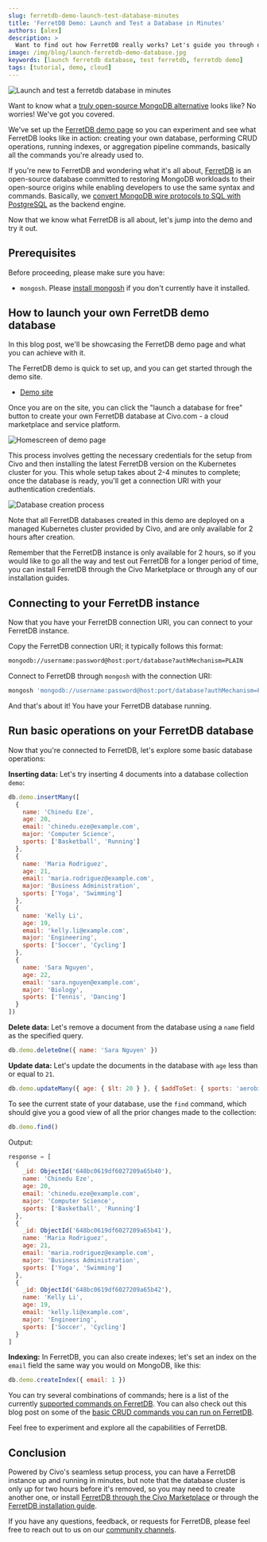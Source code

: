```yaml
---
slug: ferretdb-demo-launch-test-database-minutes
title: 'FerretDB Demo: Launch and Test a Database in Minutes'
authors: [alex]
description: >
  Want to find out how FerretDB really works? Let's guide you through our demo to learn more.
image: /img/blog/launch-ferretdb-demo-database.jpg
keywords: [launch ferretdb database, test ferretdb, ferretdb demo]
tags: [tutorial, demo, cloud]
---
```


![Launch and test a ferretdb database in minutes](/img/blog/launch-ferretdb-demo-database.jpg)

Want to know what a [truly open-source MongoDB alternative](https://blog.ferretdb.io/mongodb-compatibility-whats-really-important/) looks like?
No worries!
We've got you covered.

<!--truncate-->

We've set up the [FerretDB demo page](https://try.ferretdb.io/) so you can experiment and see what FerretDB looks like in action: creating your own database, performing CRUD operations, running indexes, or aggregation pipeline commands, basically all the commands you're already used to.

If you're new to FerretDB and wondering what it's all about, [FerretDB](https://www.ferretdb.io/) is an open-source database committed to restoring MongoDB workloads to their open-source origins while enabling developers to use the same syntax and commands.
Basically, we [convert MongoDB wire protocols to SQL with PostgreSQL](https://blog.ferretdb.io/pjson-how-to-store-bson-in-jsonb/) as the backend engine.

Now that we know what FerretDB is all about, let's jump into the demo and try it out.

## Prerequisites

Before proceeding, please make sure you have:

- `mongosh`.
  Please [install mongosh](https://www.mongodb.com/docs/mongodb-shell/install/) if you don't currently have it installed.

## How to launch your own FerretDB demo database

In this blog post, we'll be showcasing the FerretDB demo page and what you can achieve with it.

The FerretDB demo is quick to set up, and you can get started through the demo site.

- [Demo site](https://try.ferretdb.io/)

Once you are on the site, you can click the "launch a database for free" button to create your own FerretDB database at Civo.com - a cloud marketplace and service platform.

![Homescreen of demo page](/img/blog/ferretdb-demo-page.png)

This process involves getting the necessary credentials for the setup from Civo and then installing the latest FerretDB version on the Kubernetes cluster for you.
This whole setup takes about 2-4 minutes to complete; once the database is ready, you'll get a connection URI with your authentication credentials.

![Database creation process](/img/blog/ferretdb-demo-creating-database.png)

Note that all FerretDB databases created in this demo are deployed on a managed Kubernetes cluster provided by Civo, and are only available for 2 hours after creation.

Remember that the FerretDB instance is only available for 2 hours, so if you would like to go all the way and test out FerretDB for a longer period of time, you can install FerretDB through the Civo Marketplace or through any of our installation guides.

## Connecting to your FerretDB instance

Now that you have your FerretDB connection URI, you can connect to your FerretDB instance.

Copy the FerretDB connection URI; it typically follows this format:

```sh
mongodb://username:password@host:port/database?authMechanism=PLAIN
```

Connect to FerretDB through `mongosh` with the connection URI:

```sh
mongosh 'mongodb://username:password@host:port/database?authMechanism=PLAIN'
```

And that's about it!
You have your FerretDB database running.

## Run basic operations on your FerretDB database

Now that you're connected to FerretDB, let's explore some basic database operations:

**Inserting data:** Let's try inserting 4 documents into a database collection `demo`:

```js
db.demo.insertMany([
  {
    name: 'Chinedu Eze',
    age: 20,
    email: 'chinedu.eze@example.com',
    major: 'Computer Science',
    sports: ['Basketball', 'Running']
  },
  {
    name: 'Maria Rodriguez',
    age: 21,
    email: 'maria.rodriguez@example.com',
    major: 'Business Administration',
    sports: ['Yoga', 'Swimming']
  },
  {
    name: 'Kelly Li',
    age: 19,
    email: 'kelly.li@example.com',
    major: 'Engineering',
    sports: ['Soccer', 'Cycling']
  },
  {
    name: 'Sara Nguyen',
    age: 22,
    email: 'sara.nguyen@example.com',
    major: 'Biology',
    sports: ['Tennis', 'Dancing']
  }
])
```

**Delete data:** Let's remove a document from the database using a `name` field as the specified query.

```js
db.demo.deleteOne({ name: 'Sara Nguyen' })
```

**Update data:** Let's update the documents in the database with `age` less than or equal to `21`.

```js
db.demo.updateMany({ age: { $lt: 20 } }, { $addToSet: { sports: 'aerobics' } })
```

To see the current state of your database, use the `find` command, which should give you a good view of all the prior changes made to the collection:

```js
db.demo.find()
```

Output:

```js
response = [
  {
    _id: ObjectId('648bc0619df6027209a65b40'),
    name: 'Chinedu Eze',
    age: 20,
    email: 'chinedu.eze@example.com',
    major: 'Computer Science',
    sports: ['Basketball', 'Running']
  },
  {
    _id: ObjectId('648bc0619df6027209a65b41'),
    name: 'Maria Rodriguez',
    age: 21,
    email: 'maria.rodriguez@example.com',
    major: 'Business Administration',
    sports: ['Yoga', 'Swimming']
  },
  {
    _id: ObjectId('648bc0619df6027209a65b42'),
    name: 'Kelly Li',
    age: 19,
    email: 'kelly.li@example.com',
    major: 'Engineering',
    sports: ['Soccer', 'Cycling']
  }
]
```

**Indexing:** In FerretDB, you can also create indexes; let's set an index on the `email` field the same way you would on MongoDB, like this:

```js
db.demo.createIndex({ email: 1 })
```

You can try several combinations of commands; here is a list of the currently [supported commands on FerretDB](https://docs.ferretdb.io/reference/supported-commands/).
You can also check out this blog post on some of the [basic CRUD commands you can run on FerretDB](https://blog.ferretdb.io/mongodb-crud-operations-with-ferretdb/).

Feel free to experiment and explore all the capabilities of FerretDB.

## Conclusion

Powered by Civo's seamless setup process, you can have a FerretDB instance up and running in minutes, but note that the database cluster is only up for two hours before it's removed, so you may need to create another one, or install [FerretDB through the Civo Marketplace](https://www.civo.com/marketplace/FerretDB) or through the [FerretDB installation guide](https://docs.ferretdb.io/quickstart-guide/).

If you have any questions, feedback, or requests for FerretDB, please feel free to reach out to us on our [community channels](https://docs.ferretdb.io/#community).
